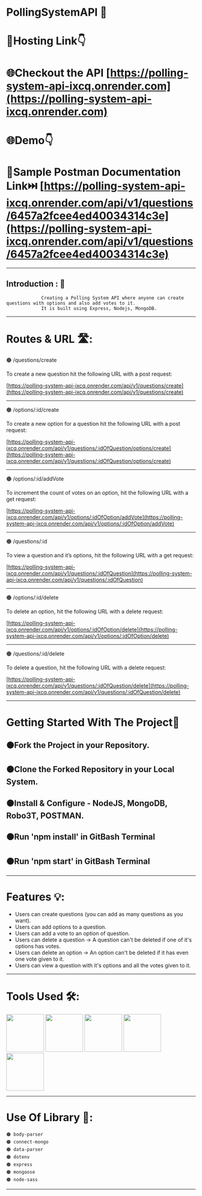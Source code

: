 #  PollingSystemAPI 🦁
# 🔗Hosting Link👇
# 🌐Checkout the API [https://polling-system-api-ixcq.onrender.com](https://polling-system-api-ixcq.onrender.com)
# 🌐Demo👇
# 🔗Sample Postman Documentation Link⏭️  [https://polling-system-api-ixcq.onrender.com/api/v1/questions/6457a2fcee4ed40034314c3e](https://polling-system-api-ixcq.onrender.com/api/v1/questions/6457a2fcee4ed40034314c3e)
   
---
## Introduction : 🫵
                 Creating a Polling System API where anyone can create questions with options and also add votes to it. 
                 It is built using Express, Nodejs, MongoDB.

  ---      
 # Routes & URL 🛣️:
 
🟠 /questions/create

   To create a new question hit the following URL with a post request:
         
   [https://polling-system-api-ixcq.onrender.com/api/v1/questions/create](https://polling-system-api-ixcq.onrender.com/api/v1/questions/create)
   
   ---
🟠 /options/:id/create

   To create a new option for a question hit the following URL with a post request:
   
   [https://polling-system-api-ixcq.onrender.com/api/v1/questions/:idOfQuestion/options/create](https://polling-system-api-ixcq.onrender.com/api/v1/questions/:idOfQuestion/options/create)
   
   ---
🟠 /options/:id/addVote
    
   To increment the count of votes on an option, hit the following URL with a get request:
   
   [https://polling-system-api-ixcq.onrender.com/api/v1/options/:idOfOption/addVote](https://polling-system-api-ixcq.onrender.com/api/v1/options/:idOfOption/addVote)
   
   ---
🟠 /questions/:id
    
   To view a question and it’s options, hit the following URL with a get request:
         
   [https://polling-system-api-ixcq.onrender.com/api/v1/questions/:idOfQuestion](https://polling-system-api-ixcq.onrender.com/api/v1/questions/:idOfQuestion)
   
   ---
🟠 /options/:id/delete

   To delete an option, hit the following URL with a delete request:
   
   [https://polling-system-api-ixcq.onrender.com/api/v1/options/:idOfOption/delete](https://polling-system-api-ixcq.onrender.com/api/v1/options/:idOfOption/delete)
   
   ---
🟠 /questions/:id/delete

   To delete a question, hit the following URL with a delete request:
   
   [https://polling-system-api-ixcq.onrender.com/api/v1/questions/:idOfQuestion/delete](https://polling-system-api-ixcq.onrender.com/api/v1/questions/:idOfQuestion/delete)
 
---
# Getting Started With The Project🏃

  🟠Fork the Project in your Repository.
  ---
  🟠Clone the Forked Repository in your Local System.
  ---
  🟠Install & Configure - NodeJS, MongoDB, Robo3T, POSTMAN.
  ---
  🟠Run 'npm install' in GitBash Terminal
  --- 
  🟠Run 'npm start' in GitBash Terminal
  ---
  ---
  # Features 💡:
- Users can create questions (you can add as many questions as you want).
- Users can add options to a question.
- Users can add a vote to an option of question.
- Users can delete a question -> A question can't be deleted if one of it's options has votes.
- Users can delete an option -> An option can't be deleted if it has even one vote given to it.
- Users can view a question with it's options and all the votes given to it.
---
  # Tools Used 🛠️:
  
  <img width="100" height="100"        src="https://images.ctfassets.net/aq13lwl6616q/7cS8gBoWulxkWNWEm0FspJ/c7eb42dd82e27279307f8b9fc9b136fa/nodejs_cover_photo_smaller_size.png">
  <img width="100" height="100" src="https://res.cloudinary.com/practicaldev/image/fetch/s--YbV36HLj--/c_imagga_scale,f_auto,fl_progressive,h_420,q_auto,w_1000/https://dev-to-uploads.s3.amazonaws.com/i/hpg6if7btrwilqkidqbe.png">
  <img width="100" height="100" src="https://newrelic.com/sites/default/files/styles/og_image/public/2021-10/mongo_logo.jpg?h=2a479378&itok=_jsp1xWA">
  <img width="100" height="100" src="https://encrypted-tbn0.gstatic.com/images?q=tbn:ANd9GcTLy-1SN4fo9U4Sn7S4aI_PyQr5x9sODPQ6V2-YHT4&s">
  <img width-"100" height="100" src="https://logowik.com/content/uploads/images/postman-api-platform6643.logowik.com.webp">
 
 ---
 # Use Of Library 📙: 
 
    🟠 body-parser
    🟠 connect-mongo
    🟠 data-parser
    🟠 dotenv
    🟠 express
    🟠 mongoose
    🟠 node-sass

---
